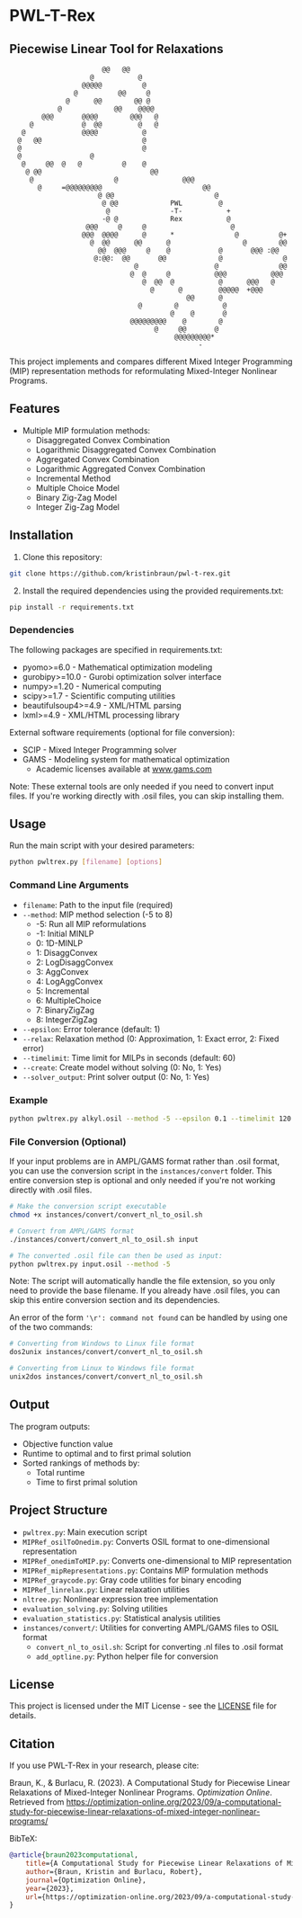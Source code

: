 # PWL-T-Rex
## Piecewise Linear Tool for Relaxations

```text                                                                        
                       @@   @@                                            
                    @           @                                         
                  @@@@@          @                                        
                @          @@     @                                       
              @      @@        @@ @                                       
            @             @@    @@@@                                      
        @@@       @@@@        @@@   @                                     
     @            @  @@         @   @                                     
   @              @@@@           @                                        
  @   @@                         @                                        
  @                              @                                        
  @                 @                                                     
   @     @@  @   @          @    @                                        
    @ @@                           @@                                     
     @                    @                @@@                            
       @     =@@@@@@@@@                         @@                        
                      @ @@                         @                      
                       @ @@             PWL         @                     
                        @               -T-           +                   
                       -@ @             Rex           @                   
                   @@@     @     @                     @                  
                  @@@  @@@@      @      *               @          @+     
                    @  @@      @@      @                  @        @@     
                      @@  @@@     @    @            @       @@@ :@@       
                     @:@@:  @@       @@             @               @     
                               @                   @               @@     
                              @  @     @           @@@           @@@      
                                 @  @@  @           @      @@@   @        
                                   @      @         @@@@@  +@@@           
                                            @@      @                     
                                @        @           @                    
                                        @    @       @                    
                              @@@@@@@@@    @        @                     
                                    @     @@       @                      
                                         @@@@@@@@@*                       
                                               -                          
```

This project implements and compares different Mixed Integer Programming (MIP) representation methods for reformulating Mixed-Integer Nonlinear Programs.

## Features

- Multiple MIP formulation methods:
  - Disaggregated Convex Combination
  - Logarithmic Disaggregated Convex Combination
  - Aggregated Convex Combination
  - Logarithmic Aggregated Convex Combination
  - Incremental Method
  - Multiple Choice Model
  - Binary Zig-Zag Model
  - Integer Zig-Zag Model

## Installation

1. Clone this repository:
```bash
git clone https://github.com/kristinbraun/pwl-t-rex.git
```

2. Install the required dependencies using the provided requirements.txt:
```bash
pip install -r requirements.txt
```

### Dependencies

The following packages are specified in requirements.txt:
- pyomo>=6.0 - Mathematical optimization modeling
- gurobipy>=10.0 - Gurobi optimization solver interface
- numpy>=1.20 - Numerical computing
- scipy>=1.7 - Scientific computing utilities
- beautifulsoup4>=4.9 - XML/HTML parsing
- lxml>=4.9 - XML/HTML processing library

External software requirements (optional for file conversion):
- SCIP - Mixed Integer Programming solver
- GAMS - Modeling system for mathematical optimization
  - Academic licenses available at www.gams.com

Note: These external tools are only needed if you need to convert input files. If you're working directly with .osil files, you can skip installing them.

## Usage

Run the main script with your desired parameters:

```bash
python pwltrex.py [filename] [options]
```

### Command Line Arguments

- `filename`: Path to the input file (required)
- `--method`: MIP method selection (-5 to 8)
  - -5: Run all MIP reformulations
  - -1: Initial MINLP
  - 0: 1D-MINLP
  - 1: DisaggConvex
  - 2: LogDisaggConvex
  - 3: AggConvex
  - 4: LogAggConvex
  - 5: Incremental
  - 6: MultipleChoice
  - 7: BinaryZigZag
  - 8: IntegerZigZag
- `--epsilon`: Error tolerance (default: 1)
- `--relax`: Relaxation method (0: Approximation, 1: Exact error, 2: Fixed error)
- `--timelimit`: Time limit for MILPs in seconds (default: 60)
- `--create`: Create model without solving (0: No, 1: Yes)
- `--solver_output`: Print solver output (0: No, 1: Yes)


### Example

```bash
python pwltrex.py alkyl.osil --method -5 --epsilon 0.1 --timelimit 120
```


### File Conversion (Optional)

If your input problems are in AMPL/GAMS format rather than .osil format, you can use the conversion script in the `instances/convert` folder. This entire conversion step is optional and only needed if you're not working directly with .osil files.

```bash
# Make the conversion script executable
chmod +x instances/convert/convert_nl_to_osil.sh

# Convert from AMPL/GAMS format
./instances/convert/convert_nl_to_osil.sh input

# The converted .osil file can then be used as input:
python pwltrex.py input.osil --method -5
```

Note: The script will automatically handle the file extension, so you only need to provide the base filename. If you already have .osil files, you can skip this entire conversion section and its dependencies.

An error of the form  `'\r': command not found` can be handled by using one of the two commands:
``` bash
# Converting from Windows to Linux file format
dos2unix instances/convert/convert_nl_to_osil.sh

# Converting from Linux to Windows file format
unix2dos instances/convert/convert_nl_to_osil.sh
```


## Output

The program outputs:
- Objective function value
- Runtime to optimal and to first primal solution
- Sorted rankings of methods by:
  - Total runtime
  - Time to first primal solution


## Project Structure
- `pwltrex.py`: Main execution script
- `MIPRef_osilToOnedim.py`: Converts OSIL format to one-dimensional representation 
- `MIPRef_onedimToMIP.py`: Converts one-dimensional to MIP representation
- `MIPRef_mipRepresentations.py`: Contains MIP formulation methods
- `MIPRef_graycode.py`: Gray code utilities for binary encoding
- `MIPRef_linrelax.py`: Linear relaxation utilities
- `nltree.py`: Nonlinear expression tree implementation
- `evaluation_solving.py`: Solving utilities
- `evaluation_statistics.py`: Statistical analysis utilities
- `instances/convert/`: Utilities for converting AMPL/GAMS files to OSIL format
  - `convert_nl_to_osil.sh`: Script for converting .nl files to .osil format
  - `add_optline.py`: Python helper file for conversion


## License

This project is licensed under the MIT License - see the [LICENSE](LICENSE.md) file for details.

## Citation

If you use PWL-T-Rex in your research, please cite:

Braun, K., & Burlacu, R. (2023). A Computational Study for Piecewise Linear Relaxations of Mixed-Integer Nonlinear Programs. *Optimization Online*. Retrieved from https://optimization-online.org/2023/09/a-computational-study-for-piecewise-linear-relaxations-of-mixed-integer-nonlinear-programs/

BibTeX:
```bibtex
@article{braun2023computational,
    title={A Computational Study for Piecewise Linear Relaxations of Mixed-Integer Nonlinear Programs},
    author={Braun, Kristin and Burlacu, Robert},
    journal={Optimization Online},
    year={2023},
    url={https://optimization-online.org/2023/09/a-computational-study-for-piecewise-linear-relaxations-of-mixed-integer-nonlinear-programs/}
}
```

